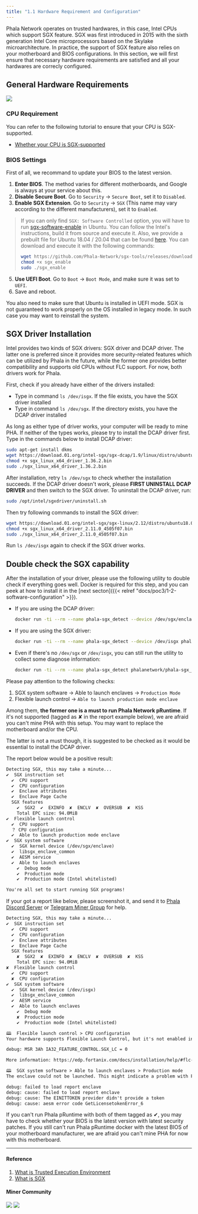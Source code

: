 ```yaml
---
title: "1.1 Hardware Requirement and Configuration"
---
```


Phala Network operates on trusted hardwares, in this case, Intel CPUs which support SGX feature. SGX was first introduced in 2015 with the sixth generation Intel Core microprocessors based on the Skylake microarchitecture. In practice, the support of SGX feature also relies on your motherboard and BIOS configurations.
In this section, we will first ensure that necessary hardware requirements are satisfied and all your hardwares are correcly configured.

## General Hardware Requirements
![](/images/docs/poc3/1.2.png)

### CPU Requirement

You can refer to the following tutorial to ensure that your CPU is SGX-supported.

- [Whether your CPU is SGX-supported](https://forum.phala.network/t/how-to-check-whether-your-cpu-is-sgx-supported/1252)

### BIOS Settings

First of all, we recommand to update your BIOS to the latest version.

1. **Enter BIOS**. The method varies for different motherboards, and Google is always at your service about this.
3. **Disable Secure Boot**. Go to `Security` -> `Secure Boot`, set it to `Disabled`.
4. **Enable SGX Extension**. Go to `Security` -> `SGX` (This name  may vary according to the different manufacturers), set it to `Enabled`.
>If you can only find `SGX: Software Controlled` option, you will have to run [sgx-software-enable](https://github.com/intel/sgx-software-enable) in Ubuntu. You can follow the Intel's instructions, build it from source and execute it. Also, we provide a prebuilt file for Ubuntu 18.04 / 20.04 that can be found [here](https://github.com/Phala-Network/sgx-tools/releases/tag/0.1). You can download and execute it with the following commands:
> ```bash
> wget https://github.com/Phala-Network/sgx-tools/releases/download/0.1/sgx_enable
> chmod +x sgx_enable
> sudo ./sgx_enable
> ```
5. **Use UEFI Boot**. Go to `Boot` -> `Boot Mode`, and make sure it was set to `UEFI`.
6. Save and reboot.

You also need to make sure that Ubuntu is installed in UEFI mode. SGX is not guaranteed to work properly on the OS installed in legacy mode. In such case you may want to reinstall the system.

## SGX Driver Installation

Intel provides two kinds of SGX drivers: SGX driver and DCAP driver. The latter one is preferred since it provides more security-related features which can be utilized by Phala in the future, while the former one provides better compatibility and supports old CPUs without FLC support. For now, both drivers work for Phala.

First, check if you already have either of the drivers installed:

- Type in command `ls /dev/isgx`. If the file exists, you have the SGX driver installed
- Type in command `ls /dev/sgx`. If the directory exists, you have the DCAP driver installed

As long as either type of driver works, your computer will be ready to mine PHA. If neither of the types works, please try to install the DCAP driver first. Type in the commands below to install DCAP driver:

```bash
sudo apt-get install dkms
wget https://download.01.org/intel-sgx/sgx-dcap/1.9/linux/distro/ubuntu18.04-server/sgx_linux_x64_driver_1.36.2.bin
chmod +x sgx_linux_x64_driver_1.36.2.bin
sudo ./sgx_linux_x64_driver_1.36.2.bin
```

After installation, retry `ls /dev/sgx` to check whether the installation succeeds. If the DCAP driver doesn't work, please **FIRST UNINSTALL DCAP DRIVER** and then switch to the SGX driver. To uninstall the DCAP driver, run:

```bash
sudo /opt/intel/sgxdriver/uninstall.sh
```

Then try following commands to install the SGX driver:

```bash
wget https://download.01.org/intel-sgx/sgx-linux/2.12/distro/ubuntu18.04-server/sgx_linux_x64_driver_2.11.0_4505f07.bin
chmod +x sgx_linux_x64_driver_2.11.0_4505f07.bin
sudo ./sgx_linux_x64_driver_2.11.0_4505f07.bin
```

Run `ls /dev/isgx` again to check if the SGX driver works.

## Double check the SGX capability

After the installation of your driver, please use the following utility to double check if everything goes well. Docker is required for this step, and you can peek at how to install it in the [next secton]({{< relref "docs/poc3/1-2-software-configuration" >}}).

- If you are using the DCAP driver:

  ```bash
  docker run -ti --rm --name phala-sgx_detect --device /dev/sgx/enclave --device /dev/sgx/provision phalanetwork/phala-sgx_detect
  ```

- If you are using the SGX driver:

  ```bash
  docker run -ti --rm --name phala-sgx_detect --device /dev/isgx phalanetwork/phala-sgx_detect
  ```

- Even if there's no `/dev/sgx` or `/dev/isgx`, you can still run the utility to collect some diagnose information:

  ```bash
  docker run -ti --rm --name phala-sgx_detect phalanetwork/phala-sgx_detect
  ```

Please pay attention to the following checks:

1. SGX system software → Able to launch enclaves → `Production Mode`
2. Flexible launch control → `Able to launch production mode enclave`

Among them, **the former one is a must to run Phala Network pRuntime**. If it's not supported (tagged as ✘ in the report example below), we are afraid you can't mine PHA with this setup. You may want to replace the motherboard and/or the CPU.

The latter is not a must though, it is suggested to be checked as it would be essential to install the DCAP driver.

The report below would be a positive result:

```txt
Detecting SGX, this may take a minute...
✔  SGX instruction set
  ✔  CPU support
  ✔  CPU configuration
  ✔  Enclave attributes
  ✔  Enclave Page Cache
  SGX features
    ✔  SGX2  ✔  EXINFO  ✘  ENCLV  ✘  OVERSUB  ✘  KSS
    Total EPC size: 94.0MiB
✔  Flexible launch control
  ✔  CPU support
  ？ CPU configuration
  ✔  Able to launch production mode enclave
✔  SGX system software
  ✔  SGX kernel device (/dev/sgx/enclave)
  ✔  libsgx_enclave_common
  ✔  AESM service
  ✔  Able to launch enclaves
    ✔  Debug mode
    ✔  Production mode
    ✔  Production mode (Intel whitelisted)

You're all set to start running SGX programs!
```

If your got a report like below, please screenshot it, and send it to [Phala Discord Server](https://discord.gg/zjdJ7d844d) or [Telegram Miner Group](https://t.me/phalaminer) for help.

```txt
Detecting SGX, this may take a minute...
✔  SGX instruction set
  ✔  CPU support
  ✔  CPU configuration
  ✔  Enclave attributes
  ✔  Enclave Page Cache
  SGX features
    ✘  SGX2  ✘  EXINFO  ✘  ENCLV  ✘  OVERSUB  ✘  KSS
    Total EPC size: 94.0MiB
✘  Flexible launch control
  ✔  CPU support
  ✘  CPU configuration
✔  SGX system software
  ✔  SGX kernel device (/dev/isgx)
  ✔  libsgx_enclave_common
  ✔  AESM service
  ✔  Able to launch enclaves
    ✔  Debug mode
    ✘  Production mode
    ✔  Production mode (Intel whitelisted)

🕮  Flexible launch control > CPU configuration
Your hardware supports Flexible Launch Control, but it's not enabled in the BIOS. Reboot your machine and try to enable FLC in your BIOS. Alternatively, try updating your BIOS to the latest version or contact your BIOS vendor.

debug: MSR 3Ah IA32_FEATURE_CONTROL.SGX_LC = 0

More information: https://edp.fortanix.com/docs/installation/help/#flc-cpu-configuration

🕮  SGX system software > Able to launch enclaves > Production mode
The enclave could not be launched. This might indicate a problem with FLC.

debug: failed to load report enclave
debug: cause: failed to load report enclave
debug: cause: The EINITTOKEN provider didn't provide a token
debug: cause: aesm error code GetLicensetokenError_6
```

If you can't run Phala pRuntime with both of them tagged as ✔, you may have to check whether your BIOS is the latest version with latest security patches. If you still can't run Phala pRuntime docker with the latest BIOS of your motherboard manufacturer, we are afraid you can't mine PHA for now with this motherboard.

---

#### Reference

1. [What is Trusted Execution Environment](https://www.trustonic.com/technical-articles/what-is-a-trusted-execution-environment-tee/)
2. [What is SGX](https://software.intel.com/content/www/us/en/develop/topics/software-guard-extensions.html)

#### Miner Community

[![](https://img.shields.io/discord/697726436211163147?label=Phala%20Discord)](https://discord.gg/zzhfUjU) [![](https://img.shields.io/badge/Join-Telegram-blue)](https://t.me/phalaminer)
